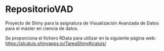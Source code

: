 # RepositorioVAD

Proyecto de Shiny para la asignatura de Visualización Avanzada de Datos para el máster en ciencia de datos.

Se proporciona el fichero RData para utilizar en la siguiente página web: https://alcaluis.shinyapps.io/TareaShinyAlcaluis/
